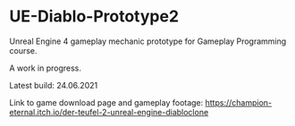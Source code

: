 # UE-Diablo-Prototype2
 
Unreal Engine 4 gameplay mechanic prototype for Gameplay Programming course.

A work in progress.

Latest build: 24.06.2021

Link to game download page and gameplay footage:
https://champion-eternal.itch.io/der-teufel-2-unreal-engine-diabloclone
